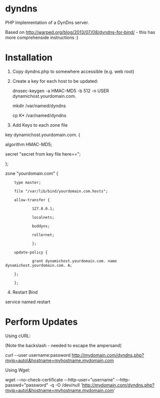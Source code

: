 dyndns
======

PHP Implementation of a DynDns server.

Based on http://warped.org/blog/2013/07/08/dyndns-for-bind/ - this has more comprehenside instructions :)

Installation
============

1. Copy dyndns.php to somewhere accessible (e.g. web root)

2. Create a key for each host to be updated:

    dnssec-keygen -a HMAC-MD5 -b 512 -n USER dynamichost.yourdomain.com.
    
    mkdir /var/named/dyndns
    
    cp K* /var/named/dyndns

3. Add Keys to each zone file

 key dynamichost.yourdomain.com. {
   
   algorithm HMAC-MD5;
   
   secret "secret from key file here==";
 
 };
 
 zone "yourdomain.com" {
 
        type master;
 
        file "/var/lib/bind/yourdomain.com.hosts";
 
        allow-transfer {
 
                127.0.0.1;
 
                localnets;
 
                buddyns;
 
                rollernet;
 
                };
 
        update-policy {
 
                grant dynamichost.yourdomain.com. name dynamichost.yourdomain.com. A;
 
        };
 
        };

4. Restart Bind

  service named restart

Perform Updates
===============

Using cURL:

(Note the backslash - needed to escape the ampersand)

curl --user username:password http://mydomain.com/dyndns.php?myip=auto\&hostname=myhostname.mydomain.com

Using Wget:

wget --no-check-certificate --http-user="username" --http-passwd="password" -q -O /dev/null 'http://mydomain.com/dyndns.php?myip=auto\&hostname=myhostname.mydomain.com'
